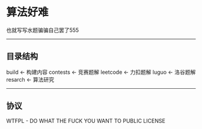 # 算法好难

也就写写水题骗骗自己罢了555

---

## 目录结构

build       <- 构建内容
contests    <- 竞赛题解
leetcode    <- 力扣题解
luguo       <- 洛谷题解
resarch     <- 算法研究

---

## 协议

WTFPL - DO WHAT THE FUCK YOU WANT TO PUBLIC LICENSE
